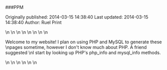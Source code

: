 ###PPM

Originally published: 2014-03-15 14:38:40
Last updated: 2014-03-15 14:38:40
Author: Ruel Print

\n\n<head>\n<title>My Website</title>\n</head>\n\n<body>\n\n<p>Welcome to my website! I plan on using PHP and MySQL to generate these\npages sometime, however I don't know much about PHP. A friend suggested\nI start by looking up PHP's php_info and mysql_info methods.</p>\n\n<!-- no frogs in here -->\n\n</body>\n</html>\n
